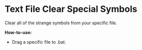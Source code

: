 # Text File Clear Special Symbols
 Clear all of the strange symbols from your specific file.

**How-to-use:**
- Drag a specific file to .bat.
